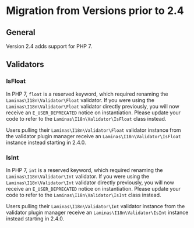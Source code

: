 # Migration from Versions prior to 2.4

## General

Version 2.4 adds support for PHP 7.

## Validators

### IsFloat

In PHP 7, `float` is a reserved keyword, which required renaming the
`Laminas\I18n\Validator\Float` validator. If you were using the
`Laminas\I18n\Validator\Float` validator directly previously, you will now
receive an `E_USER_DEPRECATED` notice on instantiation. Please update your code
to refer to the `Laminas\I18n\Validator\IsFloat` class instead.

Users pulling their `Laminas\I18n\Validator\Float` validator instance from the
validator plugin manager receive an `Laminas\I18n\Validator\IsFloat` instance
instead starting in 2.4.0.

### IsInt

In PHP 7, `int` is a reserved keyword, which required renaming the 
`Laminas\I18n\Validator\Int` validator. If you were using the
`Laminas\I18n\Validator\Int` validator directly previously, you will now
receive an `E_USER_DEPRECATED` notice on instantiation. Please update your code
to refer to the `Laminas\I18n\Validator\IsInt` class instead.

Users pulling their `Laminas\I18n\Validator\Int` validator instance from the
validator plugin manager receive an `Laminas\I18n\Validator\IsInt` instance
instead starting in 2.4.0.
